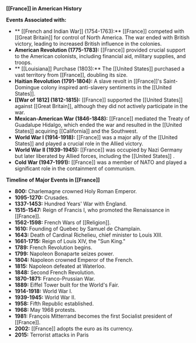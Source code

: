 

**[[France]] in American History**

**Events Associated with:**

* ** [[French and Indian War]] (1754-1763):** [[France]] competed with [[Great Britain]] for control of North America. The war ended with British victory, leading to increased British influence in the colonies.
* **American Revolution (1775-1783):** [[France]] provided crucial support to the American colonists, including financial aid, military supplies, and troops.
* ** [[Louisiana]] Purchase (1803):** The [[United States]] purchased a vast territory from [[France]], doubling its size.
* **Haitian Revolution (1791-1804):** A slave revolt in [[France]]'s Saint-Domingue colony inspired anti-slavery sentiments in the [[United States]].
* **[[War of 1812] (1812-1815):** [[France]] supported the [[United States]] against [[Great Britain]], although they did not actively participate in the war.
* **Mexican-American War (1846-1848):** [[France]] mediated the Treaty of Guadalupe Hidalgo, which ended the war and resulted in the [[United States]] acquiring [[California]] and the Southwest.
* **World War I (1914-1918):** [[France]] was a major ally of the [[United States]] and played a crucial role in the Allied victory.
* **World War II (1939-1945):** [[France]] was occupied by Nazi Germany but later liberated by Allied forces, including the [[United States]] .
* **Cold War (1947-1991):** [[France]] was a member of NATO and played a significant role in the containment of communism.

**Timeline of Major Events in [[France]]**

* **800:** Charlemagne crowned Holy Roman Emperor.
* **1095-1270:** Crusades.
* **1337-1453:** Hundred Years' War with England.
* **1515-1547:** Reign of Francis I, who promoted the Renaissance in [[France]].
* **1562-1598:** French Wars of [[Religion]].
* **1610:** Founding of Quebec by Samuel de Champlain.
* **1643:** Death of Cardinal Richelieu, chief minister to Louis XIII.
* **1661-1715:** Reign of Louis XIV, the "Sun King."
* **1789:** French Revolution begins.
* **1799:** Napoleon Bonaparte seizes power.
* **1804:** Napoleon crowned Emperor of the French.
* **1815:** Napoleon defeated at Waterloo.
* **1848:** Second French Revolution.
* **1870-1871:** Franco-Prussian War.
* **1889:** Eiffel Tower built for the World's Fair.
* **1914-1918:** World War I.
* **1939-1945:** World War II.
* **1958:** Fifth Republic established.
* **1968:** May 1968 protests.
* **1981:** François Mitterrand becomes the first Socialist president of [[France]].
* **2002:** [[France]] adopts the euro as its currency.
* **2015:** Terrorist attacks in Paris